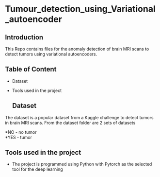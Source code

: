 # Tumour_detection_using_Variational_autoencoder
## Introduction
This Repo contains files for the anomaly detection of brain MRI scans to detect tumors using variational autoencoders.

## Table of Content
* Dataset
* Tools used in the project

  ## Dataset
The dataset is a popular dataset from a Kaggle challenge to detect tumors in brain MRI scans. From the dataset folder are 2 sets of datasets 

*NO - no tumor <br />
*YES - tumor

## Tools used in the project
* The project is programmed using Python with Pytorch as the selected tool for the deep learning 
